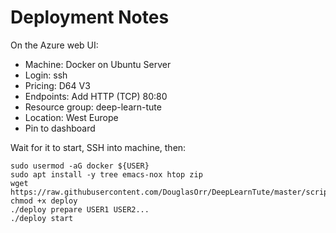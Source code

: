 # Deployment Notes

On the Azure web UI:

 - Machine: Docker on Ubuntu Server
 - Login: ssh
 - Pricing: D64 V3
 - Endpoints: Add HTTP (TCP) 80:80
 - Resource group: deep-learn-tute
 - Location: West Europe
 - Pin to dashboard

Wait for it to start, SSH into machine, then:

    sudo usermod -aG docker ${USER}
    sudo apt install -y tree emacs-nox htop zip
    wget https://raw.githubusercontent.com/DouglasOrr/DeepLearnTute/master/scripts/deploy
    chmod +x deploy
    ./deploy prepare USER1 USER2...
    ./deploy start
